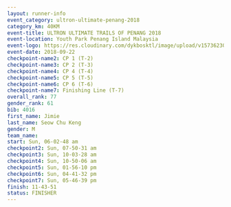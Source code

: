 ```yaml
---
layout: runner-info 
event_category: ultron-ultimate-penang-2018 
category_km: 40KM 
event-title: ULTRON ULTIMATE TRAILS OF PENANG 2018 
event-location: Youth Park Penang Island Malaysia 
event-logo: https://res.cloudinary.com/dykbosktl/image/upload/v1573623002/Logo/ULTRO_2018_LOGO_btp5xw.jpg 
event-date: 2018-09-22 
checkpoint-name2: CP 1 (T-2) 
checkpoint-name3: CP 2 (T-3) 
checkpoint-name4: CP 4 (T-4) 
checkpoint-name5: CP 5 (T-5) 
checkpoint-name6: CP 6 (T-6) 
checkpoint-name7: Finishing Line (T-7) 
overall_rank: 77
gender_rank: 61
bib: 4016
first_name: Jimie
last_name: Seow Chu Keng
gender: M
team_name: 
start: Sun, 06-02-48 am
checkpoint2: Sun, 07-50-31 am
checkpoint3: Sun, 10-03-28 am
checkpoint4: Sun, 10-50-06 am
checkpoint5: Sun, 01-56-10 pm
checkpoint6: Sun, 04-41-32 pm
checkpoint7: Sun, 05-46-39 pm
finish: 11-43-51
status: FINISHER
---
```

